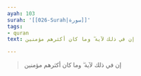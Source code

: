 ```yaml
---
ayah: 103
surah: '[[026-Surah|سورة]]'
tags:
- quran
text: إن في ذلك لآية ۖ وما كان أكثرهم مؤمنين

---
```

> إن في ذلك لآية ۖ وما كان أكثرهم مؤمنين
